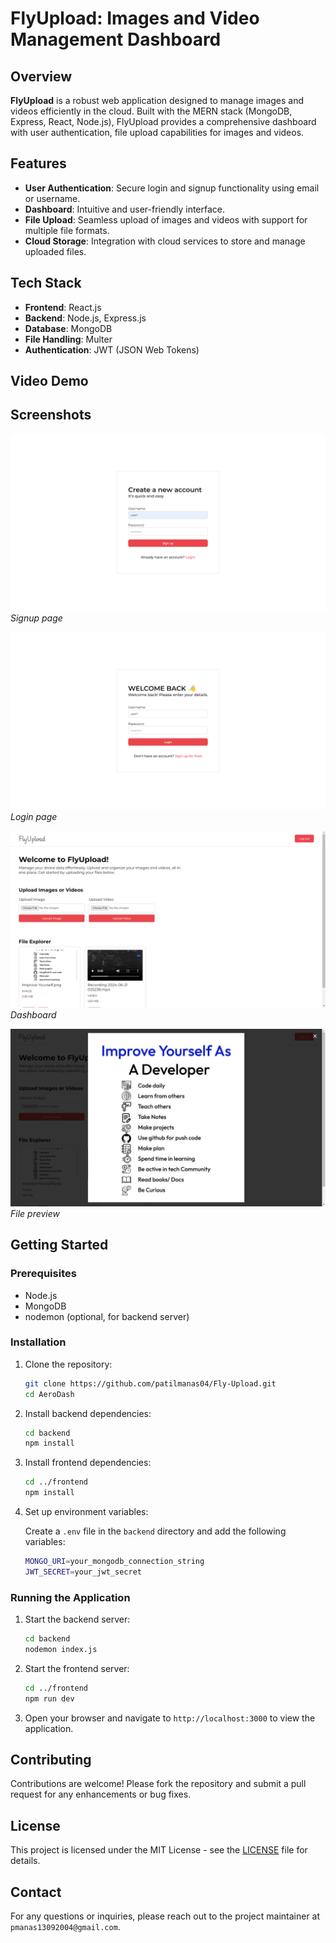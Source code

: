 # FlyUpload: Images and Video Management Dashboard

## Overview

**FlyUpload** is a robust web application designed to manage images and videos efficiently in the cloud. Built with the MERN stack (MongoDB, Express, React, Node.js), FlyUpload provides a comprehensive dashboard with user authentication, file upload capabilities for images and videos.

## Features

- **User Authentication**: Secure login and signup functionality using email or username.
- **Dashboard**: Intuitive and user-friendly interface.
- **File Upload**: Seamless upload of images and videos with support for multiple file formats.
- **Cloud Storage**: Integration with cloud services to store and manage uploaded files.

## Tech Stack

- **Frontend**: React.js
- **Backend**: Node.js, Express.js
- **Database**: MongoDB
- **File Handling**: Multer
- **Authentication**: JWT (JSON Web Tokens)

## Video Demo



## Screenshots

![Screenshot 1](demo/signup.png)
*Signup page*

![Screenshot 2](demo/login.png)
*Login page*

![Screenshot 3](demo/dashboard.png)
*Dashboard*

![Screenshot 4](demo/filepreview.png)
*File preview*

## Getting Started

### Prerequisites

- Node.js
- MongoDB
- nodemon (optional, for backend server)

### Installation

1. Clone the repository:
   ```bash
   git clone https://github.com/patilmanas04/Fly-Upload.git
   cd AeroDash
   ```

2. Install backend dependencies:
    ```bash
    cd backend
    npm install
    ```

3. Install frontend dependencies:
    ```bash
    cd ../frontend
    npm install
    ```

4. Set up environment variables:

    Create a `.env` file in the `backend` directory and add the following variables:
    ```bash
    MONGO_URI=your_mongodb_connection_string
    JWT_SECRET=your_jwt_secret
    ```

### Running the Application

1. Start the backend server:
    ```bash
    cd backend
    nodemon index.js
    ```

2. Start the frontend server:
    ```bash
    cd ../frontend
    npm run dev
    ```

3. Open your browser and navigate to `http://localhost:3000` to view the application.

## Contributing
Contributions are welcome! Please fork the repository and submit a pull request for any enhancements or bug fixes.

## License
This project is licensed under the MIT License - see the [LICENSE](LICENSE) file for details.

## Contact
For any questions or inquiries, please reach out to the project maintainer at `pmanas13092004@gmail.com`.